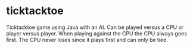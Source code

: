 # ticktacktoe
Ticktacktoe game using Java with an AI. Can be played versus a CPU or player versus player.
When playing against the CPU the CPU always goes first. The CPU never loses since it plays first and can only be tied.

